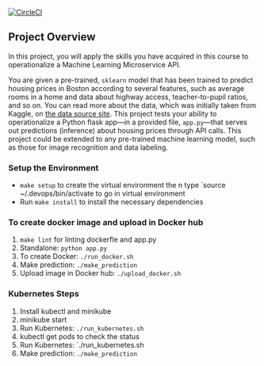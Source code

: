 [![CircleCI](https://circleci.com/gh/kunvar13/KalU5.svg?style=svg)](https://circleci.com/gh/kunvar13/KalU5)

## Project Overview

In this project, you will apply the skills you have acquired in this course to operationalize a Machine Learning Microservice API. 

You are given a pre-trained, `sklearn` model that has been trained to predict housing prices in Boston according to several features, such as average rooms in a home and data about highway access, teacher-to-pupil ratios, and so on. You can read more about the data, which was initially taken from Kaggle, on [the data source site](https://www.kaggle.com/c/boston-housing). This project tests your ability to operationalize a Python flask app—in a provided file, `app.py`—that serves out predictions (inference) about housing prices through API calls. This project could be extended to any pre-trained machine learning model, such as those for image recognition and data labeling.

### Setup the Environment

* `make setup` to create the virtual environment the n type `source ~/.devops/bin/activate to go in virtual environment
* Run `make install` to install the necessary dependencies

### To create docker image and upload in Docker hub

1. `make lint` for linting dockerfle and app.py
2. Standalone:  `python app.py`
3. To create Docker:  `./run_docker.sh`
4. Make prediction: `./make_prediction`
5. Upload image in Docker hub: `./upload_docker.sh`

### Kubernetes Steps
1. Install kubectl and minikube 
2. minikube start
3. Run Kubernetes:  `./run_kubernetes.sh`
4. kubectl get pods to check the status
5. Run Kubernetes:  `./run_kubernetes.sh
6. Make prediction: `./make_prediction`
